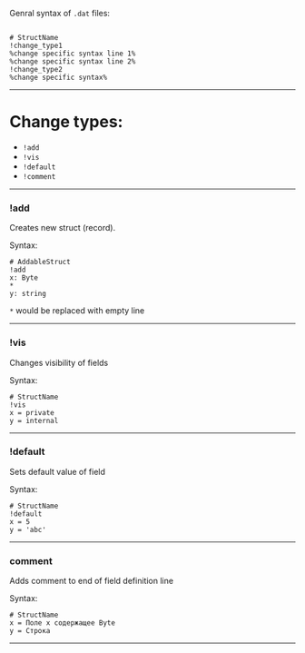 


Genral syntax of `.dat` files:
```

# StructName
!change_type1
%change specific syntax line 1%
%change specific syntax line 2%
!change_type2
%change specific syntax%

```
---
# Change types:

- `!add`
- `!vis`
- `!default`
- `!comment`

---
### !add

Creates new struct (record).

Syntax:
```
# AddableStruct
!add
x: Byte
*
y: string
```

`*` would be replaced with empty line

---
### !vis

Changes visibility of fields

Syntax:
```
# StructName
!vis
x = private
y = internal
```

---
### !default

Sets default value of field

Syntax:
```
# StructName
!default
x = 5
y = 'abc'
```

---
### comment

Adds comment to end of field definition line

Syntax:
```
# StructName
x = Поле x содержащее Byte
y = Строка
```

---


